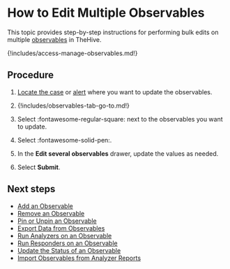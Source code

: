 # How to Edit Multiple Observables

This topic provides step-by-step instructions for performing bulk edits on multiple [observables](../../user-guides/analyst-corner/cases/observables/about-observables.md) in TheHive.

{!includes/access-manage-observables.md!}

<h2>Procedure</h2>

1. [Locate the case](../search-for-cases/find-a-case.md) or [alert](../../alerts/search-for-alerts/find-an-alert.md) where you want to update the observables.

2. {!includes/observables-tab-go-to.md!}

3. Select :fontawesome-regular-square: next to the observables you want to update.

4. Select :fontawesome-solid-pen:.

5. In the **Edit several observables** drawer, update the values as needed.

6. Select **Submit**.

<h2>Next steps</h2>

* [Add an Observable](add-an-observable.md)
* [Remove an Observable](remove-an-observable.md)
* [Pin or Unpin an Observable](pin-unpin-an-observable.md)
* [Export Data from Observables](export-data-observables.md)
* [Run Analyzers on an Observable](run-analyzers-on-observables.md)
* [Run Responders on an Observable](run-responders-on-an-observable.md)
* [Update the Status of an Observable](update-status-of-an-observable.md)
* [Import Observables from Analyzer Reports](import-observables-from-analyzer-reports.md)